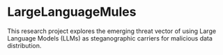 # LargeLanguageMules
This research project explores the emerging threat vector of using Large Language Models (LLMs) as steganographic carriers for malicious data distribution.
